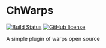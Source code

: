 # ChWarps

[![Build Status](https://travis-ci.com/ChProgrammer/ChWarps.svg?branch=main)](https://travis-ci.com/ChProgrammer/ChWarps)
[![GitHub license](https://img.shields.io/github/license/ChProgrammer/ChWarps?style=flat-square)](https://github.com/ChProgrammer/ChWarps/blob/master/LICENSE)

A simple plugin of warps open source
